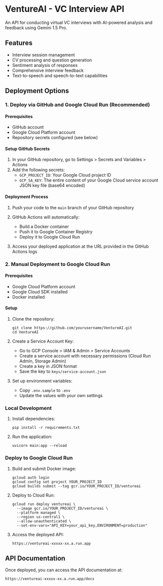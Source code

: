 # VentureAI - VC Interview API

An API for conducting virtual VC interviews with AI-powered analysis and feedback using Gemini 1.5 Pro.

## Features

- Interview session management
- CV processing and question generation
- Sentiment analysis of responses
- Comprehensive interview feedback
- Text-to-speech and speech-to-text capabilities

## Deployment Options

### 1. Deploy via GitHub and Google Cloud Run (Recommended)

#### Prerequisites

- GitHub account
- Google Cloud Platform account
- Repository secrets configured (see below)

#### Setup GitHub Secrets

1. In your GitHub repository, go to Settings > Secrets and Variables > Actions
2. Add the following secrets:
   - `GCP_PROJECT_ID`: Your Google Cloud project ID
   - `GCP_SA_KEY`: The entire content of your Google Cloud service account JSON key file (base64 encoded)

#### Deployment Process

1. Push your code to the `main` branch of your GitHub repository
2. GitHub Actions will automatically:

   - Build a Docker container
   - Push it to Google Container Registry
   - Deploy it to Google Cloud Run

3. Access your deployed application at the URL provided in the GitHub Actions logs

### 2. Manual Deployment to Google Cloud Run

#### Prerequisites

- Google Cloud Platform account
- Google Cloud SDK installed
- Docker installed

#### Setup

1. Clone the repository:

   ```
   git clone https://github.com/yourusername/VentureAI.git
   cd VentureAI
   ```

2. Create a Service Account Key:

   - Go to GCP Console > IAM & Admin > Service Accounts
   - Create a service account with necessary permissions (Cloud Run Admin, Storage Admin)
   - Create a key in JSON format
   - Save the key to `keys/service-account.json`

3. Set up environment variables:
   - Copy `.env.sample` to `.env`
   - Update the values with your own settings

### Local Development

1. Install dependencies:

   ```
   pip install -r requirements.txt
   ```

2. Run the application:
   ```
   uvicorn main:app --reload
   ```

### Deploy to Google Cloud Run

1. Build and submit Docker image:

   ```
   gcloud auth login
   gcloud config set project YOUR_PROJECT_ID
   gcloud builds submit --tag gcr.io/YOUR_PROJECT_ID/ventureai
   ```

2. Deploy to Cloud Run:

   ```
   gcloud run deploy ventureai \
     --image gcr.io/YOUR_PROJECT_ID/ventureai \
     --platform managed \
     --region us-central1 \
     --allow-unauthenticated \
     --set-env-vars="API_KEY=your_api_key,ENVIRONMENT=production"
   ```

3. Access the deployed API:
   ```
   https://ventureai-xxxxx-xx.a.run.app
   ```

## API Documentation

Once deployed, you can access the API documentation at:

```
https://ventureai-xxxxx-xx.a.run.app/docs
```
